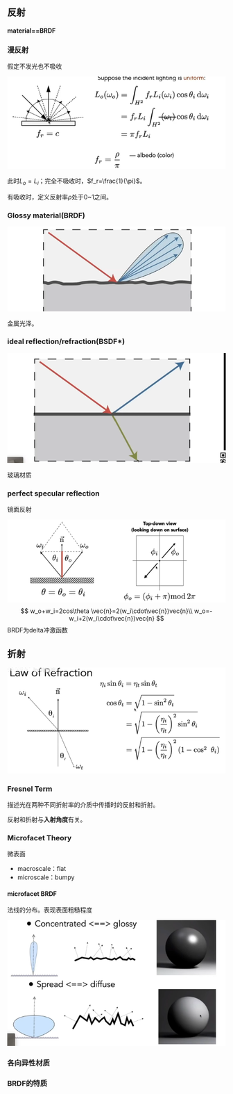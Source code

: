 ## 反射

#### material==BRDF

### 漫反射

假定不发光也不吸收

![image-20221214203350263](imags/image-20221214203350263.png)

此时$L_o=L_i$；完全不吸收时，$f_r=\frac{1}{\pi}$。

有吸收时，定义反射率$\rho$处于0~1之间。

### Glossy material(BRDF)

![image-20221214212935256](imags/image-20221214212935256.png)



金属光泽。

### ideal reflection/refraction(BSDF*)

![image-20221214213037182](imags/image-20221214213037182.png)



玻璃材质

### perfect specular reflection

镜面反射

![image-20221214213521325](imags/image-20221214213521325.png)
$$
w_o+w_i=2cos\theta \vec{n}=2(w_i\cdot\vec{n})vec{n}\\
w_o=-w_i+2(w_i\cdot\vec{n})vec{n}
$$
BRDF为delta冲激函数

## 折射

![image-20221215095127528](imags/image-20221215095127528.png)



### Fresnel Term

描述光在两种不同折射率的介质中传播时的反射和折射。

反射和折射与**入射角度**有关。

### Microfacet Theory

微表面

- macroscale：flat
- microscale：bumpy

#### microfacet BRDF

法线的分布。表现表面粗糙程度

![image-20221215102315405](imags/image-20221215102315405.png)



### 各向异性材质



### BRDF的特质


